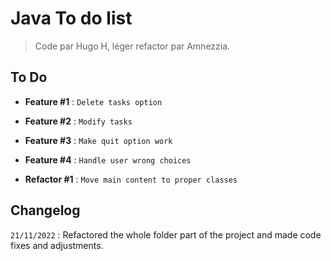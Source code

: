# Java To do list
>Code par Hugo H, léger refactor par Amnezzia.

## To Do

- **Feature #1** : `Delete tasks option`

- **Feature #2** : `Modify tasks`

- **Feature #3** : `Make quit option work`

- **Feature #4** : `Handle user wrong choices`

- **Refactor #1** : `Move main content to proper classes`

## Changelog

`21/11/2022` : Refactored the whole folder part of the project and made code fixes and adjustments. 
